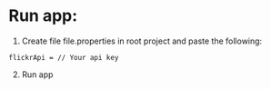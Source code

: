 # Run app:
1. Create file file.properties in root project and paste the following:
```
flickrApi = // Your api key
```
2. Run app